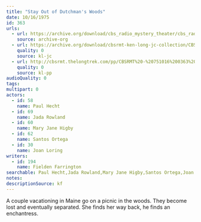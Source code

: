 ```yaml
---
title: "Stay Out of Dutchman's Woods"
date: 10/16/1975
id: 363
urls: 
  - url: https://archive.org/download/cbs_radio_mystery_theater/cbs_radio_mystery_theater-0351-0400.zip/cbs_radio_mystery_theater-0351-0400%2Fcbsrmt_0363_stay_out_of_dutchmans_woods.mp3
    source: archive-org
  - url: https://archive.org/download/cbsrmt-ken-long-jc-collection/CBSRMT - 751016 0363 Stay Out Of Dutchman 's Woods vbr kb_jc.mp3
    quality: 0
    source: kl-jc
  - url: http://cbsrmt.thelongtrek.com/pp/CBSRMT%20-%20751016%200363%20Stay%20out%20of%20Dutchman%27s%20Woods_pp.mp3
    quality: 0
    source: kl-pp
audioQuality: 0
tags: 
multipart: 0
actors:  
  - id: 58
    name: Paul Hecht  
  - id: 69
    name: Jada Rowland  
  - id: 60
    name: Mary Jane Higby  
  - id: 62
    name: Santos Ortega  
  - id: 30
    name: Joan Loring
writers:  
  - id: 194
    name: Fielden Farrington
searchable: Paul Hecht,Jada Rowland,Mary Jane Higby,Santos Ortega,Joan Loring Fielden Farrington
notes: 
descriptionSource: kf
---
```

A couple vacationing in Maine go on a picnic in the woods. They become lost and eventually separated. She finds her way back, he finds an enchantress.